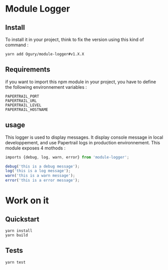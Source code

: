# Module Logger

## Install

To install it in your project, think to fix the version using this kind of command :

```
yarn add Ogury/module-logger#v1.X.X
```

## Requirements

if you want to import this npm module in your project, you have to define the following environnement variables :

```
PAPERTRAIL_PORT
PAPERTRAIL_URL
PAPERTRAIL_LEVEL
PAPERTRAIL_HOSTNAME
```

## usage

This logger is used to display messages. It display console message in local developpement, and use Papertrail logs in production environnement.
This module exposes 4 mothods :

```javascript
imports {debug, log, warn, error} from 'module-logger';

debug('this is a debug message');
log('this is a log message');
warn('this is a warn message');
error('this is a error message');
```

# Work on it

## Quickstart

```
yarn install
yarn build
```

## Tests

```
yarn test
```